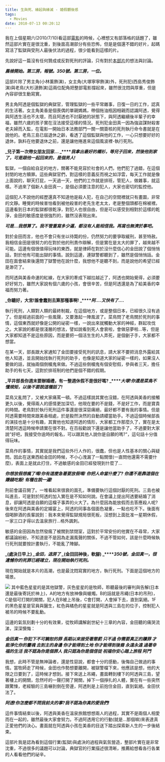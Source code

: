 ```yaml
---
title: 生與死、緣起與緣滅 - 婚假觀後感
tags:
  - Movies
date: 2010-07-13 00:20:12
---
```


我在上個星期六(2010/7/10)看這部[電影](http://www.imdb.com/title/tt1244858/)的時候，心裡想又有部落格的話題了，雖然這部片實在是很沈重，到後面高潮部分有些恐怖，但是是個還不錯的好片，起碼寫活了監獄與受刑人最後伏法的過程，很少能看到這樣的片。

先說好這一篇沒有任何贊成或反對死刑的評論，只有對於[本部片](http://weddingtour.pixnet.net/blog/category/1473104)的想法與討論。

**_晨檢開始。第三房，報號。350號。第三房，一位。_**

這部片除了男主角(小林薰飾演)，女主角(大塚寧寧飾演)外，死刑犯(西島秀俊飾演)與老鳥(大杉漣飾演)這兩位配角把整部電影撐起來，雖然很沈悶與厚重，但是內容卻很生動寫實。

男主角阿透是個監獄的典獄官，管理監獄的一些平常雜事，日復一日的工作，認真的生活著。女主角美香是個喪偶的單親媽媽，帶個拖油瓶因相親而認識阿透，覺得與阿透生活也不太壞，而且阿透也不討厭她的狀態下，與阿透繼續後半輩子的幸福，雖然六歲的孩子實在沒法接受這樣的情況。死刑犯金田真一因為強盜謀財殺害老夫婦而入監，在電影一開始日本法務部門一關一關簽核的死刑執行命令書就是在說他的。老鳥三島已屆退休之齡，看透了這個監獄與他的工作，一心只想要好好的退休，孰料在他要退休之前，還是讓他捲進來這個風波裡-執行死刑。

**_兒子第一次帶女朋友回家...
_****_我拿出最好的襯衫，等兒子回來，然後他到家了，可是跟他一起回來的，是個男人!_**

監獄，一個自給自足的地方，關著不能見容於社會的人們，他們犯了過錯，在這個封閉的地方贖罪。這些典獄官們，對這樣的意義反而視之如浮雲，每天工作就是像上面說的，聊天打屁，一天過一天，他們的工作就是排班，管犯人，做雜事，就這樣。不過來了個新人金田真一，是個必須要注意的犯人，大家也密切的監控他。

這個犯人不說他的經歷還真不知道他是殺人犯，在自己的空間裡就只有畫圖，非常的文靜。睡覺的時候害怕看到被他殺害的老先生老太太，老是整個頭都在棉被裡。這邊看到日本的監獄都很乾淨，對犯人也很自由，但是可以感受到相對於這樣的乾淨，金田的敏感度是很強烈的，雖然沒表現出來。

_**可是...我想算了。我不管重寫多少遍，都沒有人能相信我。再寫也無濟於事吧。**_

對於金田而言，他也不會只有坐以待斃的份，仍然努力的要爭取緩刑，甚至特赦。我相信金田是很努力的在對於他的刑責作辯解，但是實在是太大的罪了，越來越不可能。這邊有個很值得玩味的東西，就是律師在對於沒什麼信心的金田說了個悄悄話，對於他有可能出獄的事情。說到這邊，連獄警都聽到了，雖然是個悄悄話。金田在面會結束後還問了獄警他在說什麼，我想他不是聽不到，而是說他的希望已經是渺茫了。

而阿透與美香命運的紅線，在大家的牽成下越拉越近了，阿透也開始覺得，必須要好好努力，雖然大家說有個六歲的小孩，會很辛苦，但是阿透還是為了給美香的幸福而努力著。

**_你聽好，大宮!誰會蠢到去算那種事啊!
_****_阿....又快有了...._**

執行死刑，人類對人類的最終制裁，在這個地方，或是整個日本，已經很久沒有過了。但是經過前面的一些風聲，又要激起一陣風波了。菜鳥問了老鳥關於死刑的事情，這個東西就好像是公開的祕密一樣，一說出來就觸動大家的神經，群起攻伐之。大家說的都是很淺層的想法，譬如說看到死人會衰啦，會做惡夢啦...等，但是大家都知道不是這些原因，而是要把一個活生生的人弄死，是個劊子手，大家都不想當。

在某一天，部長跟大家通知了金田要接受死刑的訊息，請大家不要把消息外露給其他人知道，並且開始找執行死刑的助手，也像是知道大家的祕密一樣的，如果沒人要做的話，就抽兩個倒楣鬼來做。不過這些倒楣鬼有個安慰假，參與者三天，擔任助手的有七天，這對於排班制的他們是個不錯的假期。

**_平井部長你週末要辦婚禮，有一整週休假不是很好嗎?
_****_大塜!你還是菜鳥不懂規矩，以後不要說這種話了!_**

菜鳥又亂問了，又被大家痛罵一頓。不過這樣說其實也沒錯，在阿透與美香的接觸更久以後，覺得兩人的感情更加深切，他現在要的不是錢，不是好工作，而是寶貴的時間。老鳥對於執行死刑這件事還是很深惡痛絕，最好都不要有我的事情。但是阿透需要時間來跟美香相處，於是毅然決然的自動請纓當助手。不過這個時候部長的演技也是十分有趣，其實他也知道阿透的情形，大家都工作那麼久了，實在是太清楚阿透這時候申請實在很不對。在百般勸說下還是讓他當助手了，不過要對大家說"好吧，我接受你逾時的報名，可以跟其他人說你是自願的嗎?"，這句話十分值得玩味。

菜鳥作的事情，其實就是我們這些外行人作的，很蠢，但也是人性基本的關心與疑問。因此在送東西給金田的時候，不小心洩漏了一點關懷(一直問他還需不需要什麼)，表面上是就此打住，不過敏感的金田已經發現到什麼了...

**_你想放假想瘋了嗎!你有這麼急著要放假嗎!
你把人命當什麼了?
你還不是靠這個在賺錢吃飯!
有種在說一遍!_**

刑前會議召開了。一堆看起來很衰的面孔，準備要執行這個討厭的死刑。三島也被叫進去，可是對於阿透的加入實在是不知如何說。在會議上提出阿透要結婚了消息，卻讓阿透是自願的這檔子事弄的火大了。為什麼因為能放假而去答應殺人呢?後來在阿透與美香的定婚宴上，阿透的同事各個面色凝重，一點也吃不下。後面有個喝醉酒的長輩說到：我本來覺得監獄規局很死板，沒想到上面批准一星期休假，一家三口才得以去溫泉旅行...格外諷刺。

敏感的金田因為忽然發瘋了被關到禁閉室，這對於平常安份的他實在不尋常，大家都議論紛紛，不知道是不是因為走漏風聲的關係，不過不管如何，該是什麼時候執行死刑就要按計畫執行，不能亂了陣腳。

**_(處決日早上)
_****_金田，退房了
_****_(金田回神後，軟腳)
_****_350號，金田真一，很遺憾你的死罪已經確立，現在開始執行死刑。_**

現在開始就是本片的高潮，也是最沈悶寫實的地方，執行死刑。下面是這個地方的場景。

![](http://e.blog.xuite.net/e/2/3/2/11844378/blog_1638788/txt/35898881/5.png)
其中藍色星星的是其他獄警，灰色星星的是牧師，聆聽最後的審判與告解(日本還是最後寄託於神上)，A的地方有放神像與蠟燭。B的話就是吊繩(日本的吊刑)，C是個可打開的開關，犯人在B被上吊後，C會打開，人會掉下去，直到氣絕。1F的黑色星星是官員與醫生，紅色與橘色的星星就是阿透與三島在的位子，控制犯人被吊的時候不要亂動。

這邊的氣氛刻劃十分的有效果，從牧師講解創世紀十三章的內容，金田聽的痛哭流涕，深深懊悔：

**_金田真一
你犯下不可饒恕的罪
長期以來接受著懲罰
只不過
你需要真正的贖罪
才能淨化你的靈魂
去到主的身邊
你才能得到土地
你才能得到後裔
永遠永遠
過著幸福的生活
我不認為你是個罪人
我只認為你是個信徒
祝福你安心踏上旅程
阿門_**

我想，此時不管是無神論者，還是性惡說，都會十分的感動，後悔自己做過的事情。當牧師走了時候，金田也作勢想要離開，被獄警檔下來，他應該是想，他的大限之日要到了，這時候才想到。接下來送上吊繩，畫面轉到樓下的阿透與三島，望著樓上的開關，忽然吁的一聲打開了開關，掉下一個掙扎的人體，實在有一些突然跟驚悚，老經驗的三島嚇到倒在旁邊，阿透則是上前抱住金田，直到氣絕。金田伏法了。

**_阿透!你怎麼都不問我前夫的事?我不認為你真的愛我們!_**

這件事情結束以後，阿透與美香在溫泉旅館想想兩人的過程，其實不是兩個人相愛而在一起的，雖然最後大家會努力。不過阿透用它的行動(就是...那個嘛)來表達真正愛他們的決心。畫面就在阿透與小孩在美香的目送下踏出探索新人生的一步後結束。

這部片我是認為看到這個行業(監獄)與處決的過程與氣氛營造，整部片實在是非常沈重，不過很多的議題可以討論，典獄官的行業描述很清晰，推薦給想看各行各業的人看看他們的祕辛。